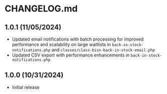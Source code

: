 # CHANGELOG.md

## 1.0.1 (11/05/2024)

*   Updated email notifications with batch processing for improved performance and scalability on large waitlists in `back-in-stock-notifications.php` and `classes/class-bisn-back-in-stock-email.php`
*   Updated CSV export with performance enhancements in `back-in-stock-notifications.php`

## 1.0.0 (10/31/2024)

*   Initial release
